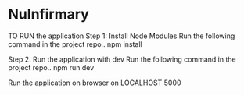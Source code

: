 # NuInfirmary

TO RUN the application
Step 1: Install Node Modules
Run the following command in the project repo..
npm install

Step 2: Run the application with dev
Run the following command in the project repo..
npm run dev

Run the application on browser on LOCALHOST 5000
